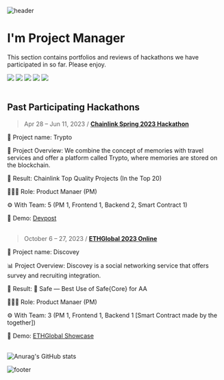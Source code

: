 ![header](https://capsule-render.vercel.app/api?type=waving&color=auto&height=300&section=header&text=Welcome&fontSize=60&animation=fadeIn&fontAlignY=38&desc=Joseph%20in%20Hackathon%20Portfolio&descAlignY=51&descAlign=62)

# I'm Project Manager
This section contains portfolios and reviews of hackathons we have participated in so far.
Please enjoy.

<img src="https://img.shields.io/badge/Figma-F24E1E?style=flat&logo=Figma&logoColor=white"/> <img src="https://img.shields.io/badge/Google Docs-4285F4?style=flat&logo=googledocs&logoColor=white"/>
<img src="https://img.shields.io/badge/Google Meet-00897B?style=flat&logo=googlemeet&logoColor=white"/> <img src="https://img.shields.io/badge/Notion-ffffff?style=flat&logo=notion&logoColor=black"/> <img src="https://img.shields.io/badge/obsidian-7C3AED?style=flat&logo=obsidian&logoColor=white"/>
<br></br>
## Past Participating Hackathons
> Apr 28 – Jun 11, 2023 / [**Chainlink Spring 2023 Hackathon**](https://github.com/Joseph-hackathon/hackathon/blob/main/Chainlink%20Spring%202023%20Hackathon.md)

  🛫 Project name: Trypto

  🛬 Project Overview: We combine the concept of memories with travel services and offer a platform called Trypto, where memories are stored on the blockchain.
  
  👑 Result: Chainlink Top Quality Projects (In the Top 20)

  👨🏼‍💻 Role: Product Manaer (PM)
  
  ⚙️ With Team: 5 (PM 1, Frontend 1, Backend 2, Smart Contract 1)

  📢 Demo: [Devpost](https://devpost.com/software/not-yet-6rw8c2)
<br></br>
> October 6 – 27, 2023 / [**ETHGlobal 2023 Online**](https://github.com/Joseph-hackathon/hackathon/blob/main/ETHGlobal%202023%20Online.md)

  📶 Project name: Discovey

  📊 Project Overview: Discovey is a social networking service that offers survey and recruiting integration.
  
  👑 Result: 🥉 Safe — Best Use of Safe{Core} for AA

  👨🏼‍💻 Role: Product Manaer (PM)
  
  ⚙️ With Team: 3 (PM 1, Frontend 1, Backend 1 [Smart Contract made by the together])

  📢 Demo: [ETHGlobal Showcase](https://ethglobal.com/showcase/discovey-tuywc)
<br></br>

![Anurag's GitHub stats](https://github-readme-stats.vercel.app/api?username=Joseph&show_icons=true&theme=tokyonight)

![footer](https://capsule-render.vercel.app/api?type=waving&color=auto&height=90&section=footer)
